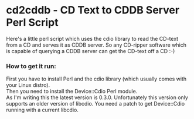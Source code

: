 # cd2cddb - CD Text to CDDB Server Perl Script

Here's a little perl script which uses the cdio library to read the CD-text from a CD and serves it as CDDB server. So any CD-ripper software which is capable of querying a CDDB server can get the CD-text off a CD :-)

### How to get it run:

First you have to install Perl and the cdio library (which usually comes with your Linux distro).  
Then you need to install the Device::Cdio Perl module.  
As I'm writing this the latest version is 0.3.0. Unfortunately this version only supports an older version of libcdio. You need a patch to get Device::Cdio running with a current libcdio.
